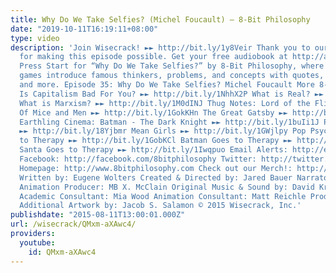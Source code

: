 ```yaml
---
title: Why Do We Take Selfies? (Michel Foucault) – 8-Bit Philosophy
date: "2019-10-11T16:19:11+08:00"
type: video
description: 'Join Wisecrack! ►► http://bit.ly/1y8Veir Thank you to our sponsor, Audible,
  for making this episode possible. Get your free audiobook at http://adbl.co/1gYuFuD
  Press Start for “Why Do We Take Selfies?” by 8-Bit Philosophy, where classic video
  games introduce famous thinkers, problems, and concepts with quotes, teachings,
  and more. Episode 35: Why Do We Take Selfies? Michel Foucault More 8-Bit Philosophy:
  Is Capitalism Bad For You? ►► http://bit.ly/1NhhX2P What is Real? ►► http://bit.ly/1HHC9g1
  What is Marxism? ►► http://bit.ly/1M0dINJ Thug Notes: Lord of the Flies ►► http://bit.ly/19RhTe0
  Of Mice and Men ►► http://bit.ly/1GokKHn The Great Gatsby ►► http://bit.ly/1BoYKqs
  Earthling Cinema: Batman - The Dark Knight ►► http://bit.ly/1buIi1J Pulp Fiction
  ►► http://bit.ly/18Yjbmr Mean Girls ►► http://bit.ly/1GWjlpy Pop Psych: Mario Goes
  to Therapy ►► http://bit.ly/1GobKCl Batman Goes to Therapy ►► http://bit.ly/1xhmXCy
  Santa Goes to Therapy ►► http://bit.ly/1Iwqpuo Email Alerts: http://eepurl.com/bcSRD9
  Facebook: http://facebook.com/8bitphilosophy Twitter: http://twitter.com/8bitphilosophy
  Homepage: http://www.8bitphilosophy.com Check out our Merch!: http://www.wisecrack.co/store
  Written by: Eugene Wolters Created & Directed by: Jared Bauer Narrator: Nathan Lowe
  Animation Producer: MB X. McClain Original Music & Sound by: David Krystal (http://www.davidkrystalmusic.com)
  Academic Consultant: Mia Wood Animation Consultant: Matt Reichle Producer &amp;
  Additional Artwork by: Jacob S. Salamon © 2015 Wisecrack, Inc.'
publishdate: "2015-08-11T13:00:01.000Z"
url: /wisecrack/QMxm-aXAwc4/
providers:
  youtube:
    id: QMxm-aXAwc4
---
```

